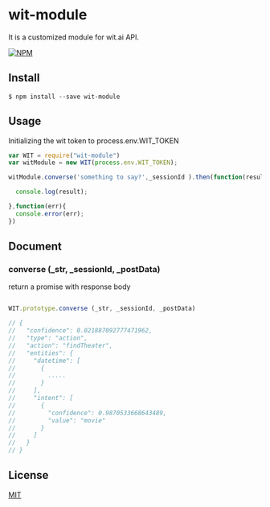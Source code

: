 # wit-module

It is a customized module for wit.ai API.

[![NPM](https://nodei.co/npm/wit-module.png?downloads=true&downloadRank=true)](https://www.npmjs.com/package/wit-module)


## Install

```
$ npm install --save wit-module
```

## Usage

Initializing the wit token to process.env.WIT_TOKEN

```js
var WIT = require("wit-module")
var witModule = new WIT(process.env.WIT_TOKEN);

witModule.converse('something to say?',_sessionId ).then(function(result){

  console.log(result);

},function(err){
  console.error(err);
})

```

## Document

### converse (_str, _sessionId, _postData)
return a promise with response body

```js

WIT.prototype.converse (_str, _sessionId, _postData)

// {
//   "confidence": 0.021887092777471962,
//   "type": "action",
//   "action": "findTheater",
//   "entities": {
//     "datetime": [
//       {
//         .....
//       }
//     ],
//     "intent": [
//       {
//         "confidence": 0.9870533668643489,
//         "value": "movie"
//       }
//     ]
//   }
// }


```


## License


[MIT](http://vjpr.mit-license.org)